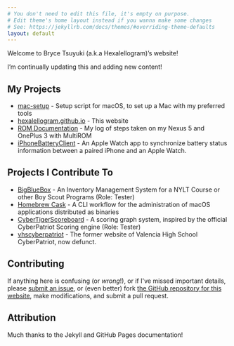 ```yaml
---
# You don't need to edit this file, it's empty on purpose.
# Edit theme's home layout instead if you wanna make some changes
# See: https://jekyllrb.com/docs/themes/#overriding-theme-defaults
layout: default
---
```


Welcome to Bryce Tsuyuki (a.k.a Hexalellogram)’s website!


I’m continually updating this and adding new content!

## My Projects
- [mac-setup](https://github.com/hexalellogram/mac-setup) - Setup script for macOS, to set up a Mac with my preferred tools
- [hexalellogram.github.io](https://github.com/hexalellogram/hexalellogram.github.io) - This website
- [ROM Documentation](https://github.com/hexalellogram/ROMDocumentation) - My log of steps taken on my Nexus 5 and OnePlus 3 with MultiROM
- [iPhoneBatteryClient](https://github.com/hexalellogram/iPhoneBatteryClient) - An Apple Watch app to synchronize battery status information between a paired iPhone and an Apple Watch.

## Projects I Contribute To
- [BigBlueBox](https://github.com/rbaker26/BigBlueBox) - An Inventory Management System for a NYLT Course or other Boy Scout Programs (Role: Tester)
- [Homebrew Cask](https://github.com/Homebrew/homebrew-cask) - A CLI workflow for the administration of macOS applications distributed as binaries
- [CyberTigerScoreboard](https://github.com/cool00geek/CyberTigerScoreboard) - A scoring graph system, inspired by the official CyberPatriot Scoring engine (Role: Tester)
- [vhscyberpatriot](https://github.com/cool00geek/vhscyberpatriot) - The former website of Valencia High School CyberPatriot, now defunct.

## Contributing
If anything here is confusing (or _wrong_!), or if I've missed
important details, please
[submit an issue](https://github.com/hexalellogram/hexalellogram.github.io/issues), or (even
better) fork [the GitHub repository for this website](https://github.com/hexalellogram/hexalellogram.github.io),
make modifications, and submit a pull request.

## Attribution
Much thanks to the Jekyll and GitHub Pages documentation!
